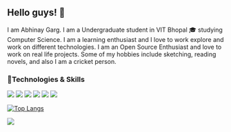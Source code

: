 ## Hello guys! 👋

I am Abhinay Garg. I am a Undergraduate student in VIT Bhopal 🎓 studying Computer Science. I am a learning enthusiast and I love to work explore and work on different technologies.
I am an Open Source Enthusiast and love to work on real life projects. Some of my hobbies include sketching, reading novels, and also I am a cricket person.

### 🔧Technologies & Skills

![](https://img.shields.io/badge/OS-WINDOWS-informational?style=flat&logo=#0078D6&logoColor=white&color=2bbc8a)
![](https://img.shields.io/badge/Code-JAVA-informational?style=flat&logo=#0078D6&logoColor=white&color=2bbc8a)
![](https://img.shields.io/badge/Code-Python-informational?style=flat&logo=#0078D6&logoColor=white&color=2bbc8a)
![](https://img.shields.io/badge/Code-Javascript-informational?style=flat&logo=#0078D6&logoColor=white&color=2bbc8a)
![](https://img.shields.io/badge/Code-HTML-informational?style=flat&logo=#0078D6&logoColor=white&color=2bbc8a)
![](https://img.shields.io/badge/Code-CPP-informational?style=flat&logo=#0078D6&logoColor=white&color=2bbc8a)

[![Top Langs](https://github-readme-stats.vercel.app/api/top-langs/?username=techabhi08&layout=compact)](https://github.com/techabhi08/github-readme-stats)

<img align="center" src="https://github-readme-stats.vercel.app/api/?username=techabhi08&theme=radical&show_icons=true" />
